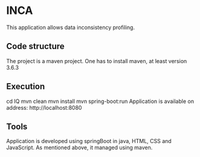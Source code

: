 # INCA 
This application allows data inconsistency profiling.

## Code structure

The project is a maven project. One has to install maven, at least version 3.6.3

## Execution 
cd IQ
mvn clean
mvn install
mvn spring-boot:run
Application is available on address: http://localhost:8080

## Tools 
Application is developed using springBoot in java, HTML, CSS and JavaScript. As mentioned above, it managed using maven.
